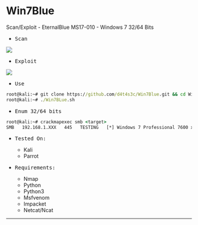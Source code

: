 # Win7Blue

Scan/Exploit - EternalBlue MS17-010 - Windows 7 32/64 Bits

- <kbd>Scan</kbd>

![](/screenshots/1.png)

- <kbd>Exploit</kbd>

![](/screenshots/2.png)

- <kbd>Use</kbd>

```cmd
root@kali:~# git clone https://github.com/d4t4s3c/Win7Blue.git && cd Win7Blue && chmod +x Win7Blue.sh
root@kali:~# ./Win7BLue.sh
```

- <kbd>Enum 32/64 bits</kbd>

```cmd
root@kali:~# crackmapexec smb <target>
SMB   192.168.1.XXX   445   TESTING   [*] Windows 7 Professional 7600 x64 (name:TESTING) (domain:TESTING) (signing:False) (SMBv1:True)
```

- <kbd>Tested On:</kbd>

  * Kali
  * Parrot
  
- <kbd>Requirements:</kbd>

   * Nmap
   * Python
   * Python3
   * Msfvenom
   * Impacket
   * Netcat/Ncat

---
